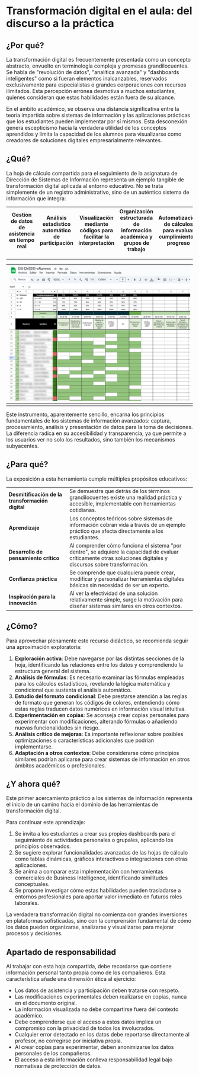 # Transformación digital en el aula: del discurso a la práctica

## ¿Por qué?

La transformación digital es frecuentemente presentada como un concepto abstracto, envuelto en terminología compleja y promesas grandilocuentes. Se habla de "revolución de datos", "analítica avanzada" y "dashboards inteligentes" como si fueran elementos inalcanzables, reservados exclusivamente para especialistas o grandes corporaciones con recursos ilimitados. Esta percepción errónea desmotiva a muchos estudiantes, quienes consideran que estas habilidades están fuera de su alcance.

En el ámbito académico, se observa una distancia significativa entre la teoría impartida sobre sistemas de información y las aplicaciones prácticas que los estudiantes pueden implementar por sí mismos. Esta desconexión genera escepticismo hacia la verdadera utilidad de los conceptos aprendidos y limita la capacidad de los alumnos para visualizarse como creadores de soluciones digitales empresarialmente relevantes.

## ¿Qué?

La hoja de cálculo compartida para el seguimiento de la asignatura de Dirección de Sistemas de Información representa un ejemplo tangible de transformación digital aplicada al entorno educativo. No se trata simplemente de un registro administrativo, sino de un auténtico sistema de información que integra:

<div align=center>

|Gestión de datos de asistencia en tiempo real|Análisis estadístico automático de participación|Visualización mediante códigos para facilitar la interpretación|Organización estructurada de información académica y grupos de trabajo|Automatización de cálculos para evaluar cumplimiento y progreso
|-|-|-|-|-|

---

|![](/images/dashboard.png)|
|-|
||

</div>

Este instrumento, aparentemente sencillo, encarna los principios fundamentales de los sistemas de información avanzados: captura, procesamiento, análisis y presentación de datos para la toma de decisiones. La diferencia radica en su accesibilidad y transparencia, ya que permite a los usuarios ver no solo los resultados, sino también los mecanismos subyacentes.

## ¿Para qué?

La exposición a esta herramienta cumple múltiples propósitos educativos:

|||
|-|-|
|**Desmitificación de la transformación digital**|Se demuestra que detrás de los términos grandilocuentes existe una realidad práctica y accesible, implementable con herramientas cotidianas.
|**Aprendizaje**|Los conceptos teóricos sobre sistemas de información cobran vida a través de un ejemplo práctico que afecta directamente a los estudiantes.
|**Desarrollo de pensamiento crítico**|Al comprender cómo funciona el sistema "por dentro", se adquiere la capacidad de evaluar críticamente otras soluciones digitales y discursos sobre transformación.
|**Confianza práctica**|Se comprende que cualquiera puede crear, modificar y personalizar herramientas digitales básicas sin necesidad de ser un experto.
|**Inspiración para la innovación**|Al ver la efectividad de una solución relativamente simple, surge la motivación para diseñar sistemas similares en otros contextos.

## ¿Cómo?

Para aprovechar plenamente este recurso didáctico, se recomienda seguir una aproximación exploratoria:

1. **Exploración activa**: Debe navegarse por las distintas secciones de la hoja, identificando las relaciones entre los datos y comprendiendo la estructura general del sistema.
1. **Análisis de fórmulas**: Es necesario examinar las fórmulas empleadas para los cálculos estadísticos, revelando la lógica matemática y condicional que sustenta el análisis automático.
1. **Estudio del formato condicional**: Debe prestarse atención a las reglas de formato que generan los códigos de colores, entendiendo cómo estas reglas traducen datos numéricos en información visual intuitiva.
1. **Experimentación en copias**: Se aconseja crear copias personales para experimentar con modificaciones, alterando fórmulas o añadiendo nuevas funcionalidades sin riesgo.
1. **Análisis crítico de mejoras**: Es importante reflexionar sobre posibles optimizaciones o características adicionales que podrían implementarse.
1. **Adaptación a otros contextos**: Debe considerarse cómo principios similares podrían aplicarse para crear sistemas de información en otros ámbitos académicos o profesionales.

## ¿Y ahora qué?

Este primer acercamiento práctico a los sistemas de información representa el inicio de un camino hacia el dominio de las herramientas de transformación digital.

Para continuar este aprendizaje:

1. Se invita a los estudiantes a crear sus propios dashboards para el seguimiento de actividades personales o grupales, aplicando los principios observados.
1. Se sugiere explorar funcionalidades avanzadas de las hojas de cálculo como tablas dinámicas, gráficos interactivos o integraciones con otras aplicaciones.
1. Se anima a comparar esta implementación con herramientas comerciales de Business Intelligence, identificando similitudes conceptuales.
1. Se propone investigar cómo estas habilidades pueden trasladarse a entornos profesionales para aportar valor inmediato en futuros roles laborales.

La verdadera transformación digital no comienza con grandes inversiones en plataformas sofisticadas, sino con la comprensión fundamental de cómo los datos pueden organizarse, analizarse y visualizarse para mejorar procesos y decisiones.

## Apartado de responsabilidad

Al trabajar con esta hoja compartida, debe recordarse que contiene información personal tanto propia como de los compañeros. Esta característica añade una dimensión ética al ejercicio:

- Los datos de asistencia y participación deben tratarse con respeto.
- Las modificaciones experimentales deben realizarse en copias, nunca en el documento original.
- La información visualizada no debe compartirse fuera del contexto académico.
- Debe comprenderse que el acceso a estos datos implica un compromiso con la privacidad de todos los involucrados.
- Cualquier error detectado en los datos debe reportarse directamente al profesor, no corregirse por iniciativa propia.
- Al crear copias para experimentar, deben anonimizarse los datos personales de los compañeros.
- El acceso a esta información conlleva responsabilidad legal bajo normativas de protección de datos.
